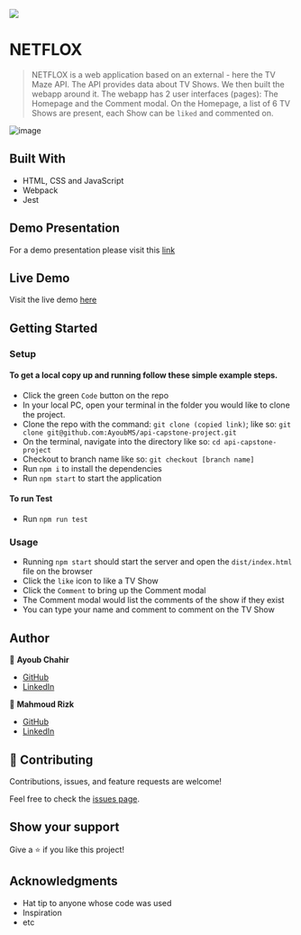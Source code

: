![](https://img.shields.io/badge/Microverse-blueviolet)

# NETFLOX

> NETFLOX is a web application based on an external - here the TV Maze API. The API provides data about TV Shows. We then built the webapp around it. The webapp has 2 user interfaces (pages): The Homepage and the Comment modal. On the Homepage, a list of 6 TV Shows are present, each Show can be `liked` and commented on.

![image](https://user-images.githubusercontent.com/95053734/157826582-384849e6-6dd5-489f-860e-5872127c1a44.png)

## Built With

- HTML, CSS and JavaScript
- Webpack
- Jest

## Demo Presentation
For a demo presentation please visit this [link](https://drive.google.com/file/d/1MhHWGp7qNawExu1sP-Odo4PGh5FPm4X9/view?usp=sharing)

## Live Demo
Visit the live demo [here](https://ayoubms.github.io/api-capstone-project)

## Getting Started

### Setup

#### To get a local copy up and running follow these simple example steps.

- Click the green `Code` button on the repo
- In your local PC, open your terminal in the folder you would like to clone the project.
- Clone the repo with the command: `git clone (copied link)`; like so: `git clone git@github.com:AyoubMS/api-capstone-project.git`
- On the terminal, navigate into the directory like so: `cd api-capstone-project`
- Checkout to branch name like so: `git checkout [branch name]`
- Run `npm i` to install the dependencies
- Run `npm start` to start the application

#### To run Test

- Run `npm run test`

### Usage

- Running `npm start` should start the server and open the `dist/index.html` file on the browser
- Click the `like` icon to like a TV Show
- Click the `Comment` to bring up the Comment modal
- The Comment modal would list the comments of the show if they exist
- You can type your name and comment to comment on the TV Show

## Author

👤 **Ayoub Chahir**

- [GitHub](https://github.com/AyoubMS)
- [LinkedIn](https://www.linkedin.com/in/ayoub-chahir/)

👤 **Mahmoud Rizk**

- [GitHub](https://github.com/Elerqsousy)
- [LinkedIn](https://www.linkedin.com/in/mahmoud-rizk/)

## 🤝 Contributing

Contributions, issues, and feature requests are welcome!

Feel free to check the [issues page](../../issues/).

## Show your support

Give a ⭐️ if you like this project!

## Acknowledgments

- Hat tip to anyone whose code was used
- Inspiration
- etc
